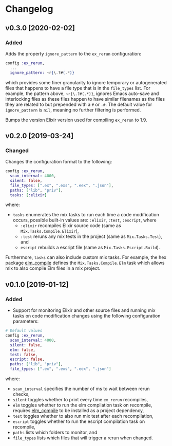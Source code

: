 # Changelog

## v0.3.0 [2020-02-02]

### Added

Adds the property `ignore_pattern` to the `ex_rerun` configuration:

```elixir
config :ex_rerun,
  ...
  ignore_pattern: ~r{\.?#(.*)}
```

which provides some finer granularity to ignore temporary or autogenerated files
that happens to have a file type that is in the `file_types` list. For example,
the pattern above, `~r{\.?#(.*)}`, ignores Emacs auto-save and interlocking files
as these files happen to have similar filenames as the files they are related to
but prepended with a `#` or `.#`. The default value for `ignore_pattern` is
`nil`, meaning no further filtering is performed.

Bumps the version Elixir version used for compiling `ex_rerun` to 1.9.

## v0.2.0 [2019-03-24]

### Changed

Changes the configuration format to the following:

```elixir
config :ex_rerun,
  scan_interval: 4000,
  silent: false,
  file_types: [".ex", ".exs", ".eex", ".json"],
  paths: ["lib", "priv"],
  tasks: [:elixir]
```

where:

- `tasks` enumerates the mix tasks to run each time a code modification
  occurs, possible built-in values are: `:elixir`, `:test`, `:escript`,
  where
  + `:elixir` recompiles Elixir source code (same as `Mix.Tasks.Compile.Elixir`),
  + `:test` reruns any mix tests in the project (same as `Mix.Tasks.Test`), and
  + `escript` rebuilds a escript file (same as `Mix.Tasks.Escript.Build`).

Furthermore, `tasks` can also include custom mix tasks. For example, the hex
package [elm_compile](https://hex.pm/packages/elm_compile) defines the
`Mix.Tasks.Compile.Elm` task which allows mix to also compile Elm files in a mix
project.

## v0.1.0 [2019-01-12]

### Added

- Support for monitoring Elixir and other source files and running mix tasks on
  code modification changes using the following configuration parameters:

```elixir
# Default values
config :ex_rerun,
  scan_interval: 4000,
  silent: false,
  elm: false,
  test: false,
  escript: false,
  paths: ["lib", "priv"],
  file_types: [".ex", ".exs", ".eex", ".json"]
```

where:

- `scan_interval` specifies the number of ms to wait between rerun checks,
- `silent` toggles whether to print every time `ex_rerun` recompiles,
- `elm` toggles whether to run the elm compilation task on recompile, requires
  [elm_compile](https://hex.pm/packages/elm_compile) to be installed as a
  project dependency,
- `test` toggles whether to also run mix test after each recompilation,
- `escript` toggles whether to run the escript compilation task on recompile,
- `paths` lists which folders to monitor, and
- `file_types` lists which files that will trigger a rerun when changed.

